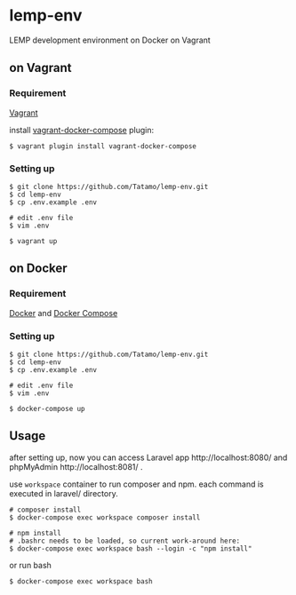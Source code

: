 # lemp-env
LEMP development environment on Docker on Vagrant

## on Vagrant
### Requirement
[Vagrant](https://www.vagrantup.com/)

install [vagrant-docker-compose](https://github.com/leighmcculloch/vagrant-docker-compose) plugin:
```
$ vagrant plugin install vagrant-docker-compose
```

### Setting up
```
$ git clone https://github.com/Tatamo/lemp-env.git
$ cd lemp-env
$ cp .env.example .env

# edit .env file
$ vim .env

$ vagrant up
```

## on Docker
### Requirement
[Docker](https://www.docker.com/) and [Docker Compose](https://github.com/docker/compose)

### Setting up
```
$ git clone https://github.com/Tatamo/lemp-env.git
$ cd lemp-env
$ cp .env.example .env

# edit .env file
$ vim .env

$ docker-compose up
```

## Usage
after setting up, now you can access Laravel app http://localhost:8080/ and phpMyAdmin http://localhost:8081/ .

use `workspace` container to run composer and npm.
each command is executed in laravel/ directory.
```
# composer install
$ docker-compose exec workspace composer install

# npm install
# .bashrc needs to be loaded, so current work-around here:
$ docker-compose exec workspace bash --login -c "npm install"
```

or run bash
```
$ docker-compose exec workspace bash
```
